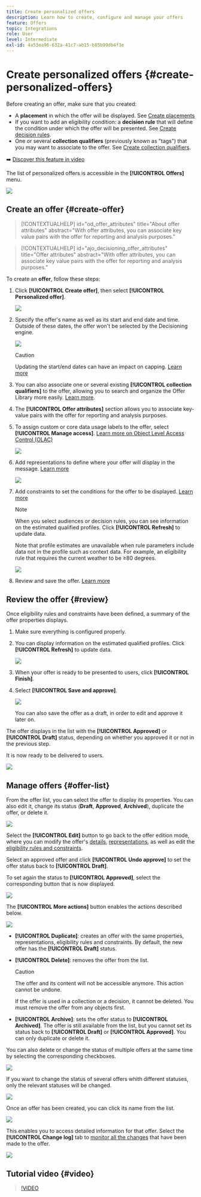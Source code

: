```yaml
---
title: Create personalized offers
description: Learn how to create, configure and manage your offers
feature: Offers
topic: Integrations
role: User
level: Intermediate
exl-id: 4a53ea96-632a-41c7-ab15-b85b99db4f3e
---
```

# Create personalized offers {#create-personalized-offers}

Before creating an offer, make sure that you created:

* A **placement** in which the offer will be displayed. See [Create placements](../offer-library/creating-placements.md)
* If you want to add an eligibility condition: a **decision rule** that will define the condition under which the offer will be presented. See [Create decision rules](../offer-library/creating-decision-rules.md).
* One or several **collection qualifiers** (previously known as "tags") that you may want to associate to the offer. See [Create collection qualifiers](../offer-library/creating-tags.md).

➡️ [Discover this feature in video](#video)

The list of personalized offers is accessible in the **[!UICONTROL Offers]** menu.

![](../assets/offers_list.png)

## Create an offer {#create-offer}

>[!CONTEXTUALHELP]
>id="od_offer_attributes"
>title="About offer attributes"
>abstract="With offer attributes, you can associate key value pairs with the offer for reporting and analysis purposes."

>[!CONTEXTUALHELP]
>id="ajo_decisioning_offer_attributes"
>title="Offer attributes"
>abstract="With offer attributes, you can associate key value pairs with the offer for reporting and analysis purposes."

To create an **offer**, follow these steps:

1. Click **[!UICONTROL Create offer]**, then select **[!UICONTROL Personalized offer]**.

    ![](../assets/create_offer.png)

1. Specify the offer's name as well as its start and end date and time. Outside of these dates, the offer won't be selected by the Decisioning engine.

    ![](../assets/offer_details.png)

    >[!CAUTION]
    >
    >Updating the start/end dates can have an impact on capping. [Learn more](add-constraints.md#capping-change-date)

1. You can also associate one or several existing **[!UICONTROL collection qualifiers]** to the offer, allowing you to search and organize the Offer Library more easily. [Learn more](creating-tags.md).

1. The **[!UICONTROL Offer attributes]** section allows you to associate key-value pairs with the offer for reporting and analysis purposes.

1. To assign custom or core data usage labels to the offer, select **[!UICONTROL Manage access]**. [Learn more on Object Level Access Control (OLAC)](../../administration/object-based-access.md)

    ![](../assets/offer_manage-access.png)

1. Add representations to define where your offer will display in the message. [Learn more](add-representations.md)

    ![](../assets/channel-placement.png)

1. Add constraints to set the conditions for the offer to be displayed. [Learn more](add-constraints.md)

    >[!NOTE]
    >
    >When you select audiences or decision rules, you can see information on the estimated qualified profiles. Click **[!UICONTROL Refresh]** to update data.
    >
    >Note that profile estimates are unavailable when rule parameters include data not in the profile such as context data. For example, an eligibility rule that requires the current weather to be ≥80 degrees.

    ![](../assets/offer-constraints-example.png)

1. Review and save the offer. [Learn more](#review)

## Review the offer {#review}

Once eligibility rules and constraints have been defined, a summary of the offer properties displays.

1. Make sure everything is configured properly.

1. You can display information on the estimated qualified profiles. Click **[!UICONTROL Refresh]** to update data.

    ![](../assets/offer-summary-estimate.png)

1. When your offer is ready to be presented to users, click **[!UICONTROL Finish]**.

1. Select **[!UICONTROL Save and approve]**.

    ![](../assets/offer_review.png)

    You can also save the offer as a draft, in order to edit and approve it later on. 

The offer displays in the list with the **[!UICONTROL Approved]** or **[!UICONTROL Draft]** status, depending on whether you approved it or not in the previous step.

It is now ready to be delivered to users.

![](../assets/offer_created.png)

## Manage offers {#offer-list}
    
From the offer list, you can select the offer to display its properties. You can also edit it, change its status (**Draft**, **Approved**, **Archived**), duplicate the offer, or delete it.

![](../assets/offer_created.png)

Select the **[!UICONTROL Edit]** button to go back to the offer edition mode, where you can modify the offer's [details](#create-offer), [representations](#representations), as well as edit the [eligibility rules and constraints](#eligibility). 

Select an approved offer and click **[!UICONTROL Undo approve]** to set the offer status back to **[!UICONTROL Draft]**.

To set again the status to **[!UICONTROL Approved]**, select the corresponding button that is now displayed.

![](../assets/offer_approve.png)

The **[!UICONTROL More actions]** button enables the actions described below.

![](../assets/offer_more-actions.png)

* **[!UICONTROL Duplicate]**: creates an offer with the same properties, representations, eligibility rules and constraints. By default, the new offer has the **[!UICONTROL Draft]** status.
* **[!UICONTROL Delete]**: removes the offer from the list.

    >[!CAUTION]
    >
    >The offer and its content will not be accessible anymore. This action cannot be undone.
    >
    >If the offer is used in a collection or a decision, it cannot be deleted. You must remove the offer from any objects first.

* **[!UICONTROL Archive]**: sets the offer status to **[!UICONTROL Archived]**. The offer is still available from the list, but you cannot set its status back to **[!UICONTROL Draft]** or **[!UICONTROL Approved]**. You can only duplicate or delete it.

You can also delete or change the status of multiple offers at the same time by selecting the corresponding checkboxes.

![](../assets/offer_multiple-selection.png)

If you want to change the status of several offers whith different statuses, only the relevant statuses will be changed.

![](../assets/offer_change-status.png)

Once an offer has been created, you can click its name from the list.

![](../assets/offer_click-name.png)

This enables you to access detailed information for that offer. Select the **[!UICONTROL Change log]** tab to [monitor all the changes](../get-started/user-interface.md#monitoring-changes) that have been made to the offer.

![](../assets/offer_information.png)

## Tutorial video {#video}

>[!VIDEO](https://video.tv.adobe.com/v/329375?quality=12)
